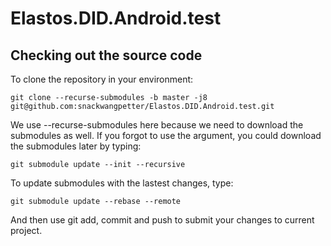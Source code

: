 # Elastos.DID.Android.test
## Checking out the source code

To clone the repository in your environment:

```shell
git clone --recurse-submodules -b master -j8 git@github.com:snackwangpetter/Elastos.DID.Android.test.git
```

We use --recurse-submodules here because we need to download the submodules as well. If you forgot to use the argument, you could download the submodules later by typing:

```shell
git submodule update --init --recursive
```

To update submodules with the lastest changes, type:

```shell
git submodule update --rebase --remote
```

And then use git add, commit and push to submit your changes to current project.
